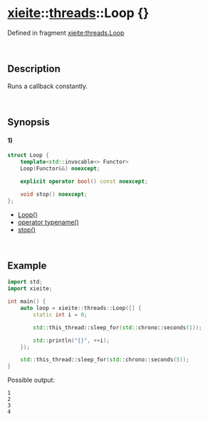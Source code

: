 # [xieite](../../xieite.md)\:\:[threads](../../threads.md)\:\:Loop \{\}
Defined in fragment [xieite:threads.Loop](../../../src/threads/loop.cpp)

&nbsp;

## Description
Runs a callback constantly.

&nbsp;

## Synopsis
#### 1)
```cpp
struct Loop {
    template<std::invocable<> Functor>
    Loop(Functor&&) noexcept;

    explicit operator bool() const noexcept;

    void stop() noexcept;
};
```
- [Loop\(\)](./structures/loop/1/operators/constructor.md)
- [operator typename\(\)](./structures/loop/1/operators/cast.md)
- [stop\(\)](./structures/loop/1/stop.md)

&nbsp;

## Example
```cpp
import std;
import xieite;

int main() {
    auto loop = xieite::threads::Loop([] {
        static int i = 0;

        std::this_thread::sleep_for(std::chrono::seconds(1));

        std::println("{}", ++i);
    });

    std::this_thread::sleep_for(std::chrono::seconds(5));
}
```
Possible output:
```
1
2
3
4
```
